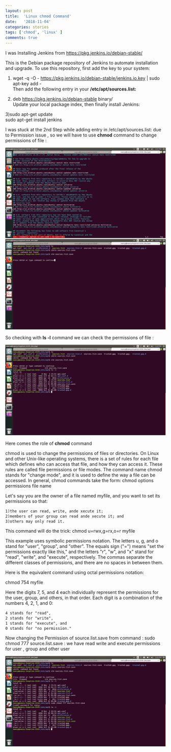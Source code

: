 ```yaml
---
layout: post
title:  'Linux chmod Command'
date:   '2018-11-04'
categories: stories
tags: ['chmod', 'linux' ]
comments: true
---
```

I was Installing Jenkins from https://pkg.jenkins.io/debian-stable/ <br>

This is the Debian package repository of Jenkins to automate installation and upgrade. To use this repository, first add the key to your system: <br>

1) wget -q -O - https://pkg.jenkins.io/debian-stable/jenkins.io.key | sudo apt-key add -<br>
Then add the following entry in your <strong>/etc/apt/sources.list:</strong><br> 

2) deb https://pkg.jenkins.io/debian-stable binary/ <br>
Update your local package index, then finally install Jenkins: <br>

3)sudo apt-get update <br>
sudo apt-get install jenkins

I was stuck at the 2nd Step while adding entry in /etc/apt/sources.list: due to Permission issue , so we will have to use  <strong>chmod</strong> command to change permissions of file : 

<div class="image">
    <a href="/public/img/permissionprob.png">
        <img alt="Permissions Problem" src="/public/img/permissionprob.png" />
    </a>
</div>

<div class="image">
    <a href="/public/img/Permission Prob2.png">
        <img alt="Permission Problem " src="/public/img/Permission Prob2.png" />
    </a>
</div>

So checking with <strong>ls -l</strong> command we can check the permissions of file :

<div class="image">
    <a href="/public/img/ls -l.png">
        <img alt="ls -l" src="/public/img/ls -l.png" />
    </a>
</div>

Here comes the role of <strong>chmod</strong> command <br>

chmod is used to change the permissions of files or directories.
On Linux and other Unix-like operating systems, there is a set of rules for each file which defines who can access that file, and how they can access it. These rules are called file permissions or file modes. The command name chmod stands for "change mode", and it is used to define the way a file can be accessed.
In general, chmod commands take the form:
chmod options permissions file name

Let's say you are the owner of a file named myfile, and you want to set its permissions so that:

    1)the user can read, write, ande xecute it;
    2)members of your group can read ande xecute it; and
    3)others may only read it.

This command will do the trick:
chmod u=rwx,g=rx,o=r myfile

This example uses symbolic permissions notation. The letters u, g, and o stand for "user", "group", and "other". The equals sign ("=") means "set the permissions exactly like this," and the letters "r", "w", and "x" stand for "read", "write", and "execute", respectively. The commas separate the different classes of permissions, and there are no spaces in between them.

Here is the equivalent command using octal permissions notation:

chmod 754 myfile

Here the digits 7, 5, and 4 each individually represent the permissions for the user, group, and others, in that order. Each digit is a combination of the numbers 4, 2, 1, and 0:

    4 stands for "read",
    2 stands for "write",
    1 stands for "execute", and
    0 stands for "no permission."

Now changing the Permission of source.list.save from command :
sudo chmod 777 source.list.save :
we have read write and execute permissions for user , group and other user 

<div class="image">
    <a href="/public/img/chmod.png">
        <img alt="ls -l" src="/public/img/chmod.png" />
    </a>
</div>

